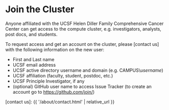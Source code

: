 # Join the Cluster

Anyone affiliated with the UCSF Helen Diller Family Comprehensive Cancer Center can get access to the compute cluster, e.g. investigators, analysts, post docs, and students.

To request access and get an account on the cluster, please [contact us] with the following information on the new user:

* First and Last name
* UCSF email address
* UCSF active directory username and domain (e.g. CAMPUS\\<i>username</i>)
* UCSF affiliation (faculty, student, postdoc, etc.)
* UCSF Principle Investigator, if any
* (optional) GitHub user name to access Issue Tracker (to create an account go to <https://github.com/join/>)


[contact us]: {{ '/about/contact.html' | relative_url }}
